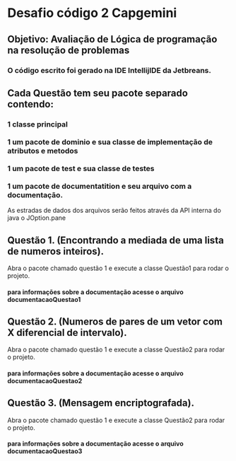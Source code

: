 
<h1>Desafio código 2 Capgemini</h1> 
<h2>Objetivo: Avaliação de Lógica de programação na resolução de problemas</h2>
<h3>O código escrito foi gerado na IDE IntellijIDE da Jetbreans.</h3>
<h2>Cada Questão tem seu pacote separado contendo:</h2>
<h3>
    1 classe principal<br><br>
    1 um pacote de dominio e sua classe de implementação de atributos e metodos<br><br>
    1 um pacote de test e sua classe de testes<br><br>
    1 um pacote de documentatition e seu arquivo com a documentação.
</h3>
<p>
    As estradas de dados dos arquivos serão feitos através da API interna 
    do java o JOption.pane
</p>
<h2>
    Questão 1. (Encontrando a mediada de uma lista de numeros inteiros).
</h2>
<p>
    Abra o pacote chamado questão 1 e execute a classe Questão1 para
    rodar o projeto.
</p>
<h4>
para informações sobre a documentação acesse o arquivo documentacaoQuestao1
</h4>
<h2>
    Questão 2. (Numeros de pares de um vetor com X diferencial de intervalo).
</h2>
<p>
Abra o pacote chamado questão 1 e execute a classe Questão2 para
rodar o projeto.
</p>
<h4>
    para informações sobre a documentação acesse o arquivo documentacaoQuestao2
</h4>
<h2>
    Questão 3. (Mensagem encriptografada).
</h2>
<p>
Abra o pacote chamado questão 1 e execute a classe Questão2 para
rodar o projeto.
</p>
<h4>
    para informações sobre a documentação acesse o arquivo documentacaoQuestao3
</h4>

